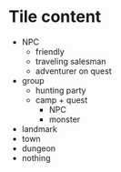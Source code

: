 # Tile content
* NPC
    * friendly
    * traveling salesman
    * adventurer on quest
* group
    * hunting party
    * camp + quest
        * NPC
        * monster
* landmark
* town
* dungeon
* nothing